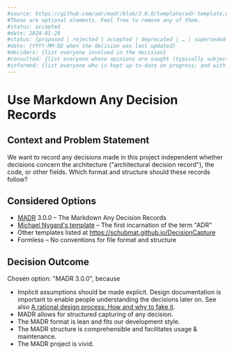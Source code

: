 ```yaml
---
#source: https://github.com/adr/madr/blob/3.0.0/template/adr-template.md
#These are optional elements. Feel free to remove any of them.
#status: accepted
#date: 2024-01-20
#status: {proposed | rejected | accepted | deprecated | … | superseded by [ADR-0005](0005-example.md)}
#date: {YYYY-MM-DD when the decision was last updated}
#deciders: {list everyone involved in the decision}
#consulted: {list everyone whose opinions are sought (typically subject-matter experts); and with whom there is a two-way communication}
#informed: {list everyone who is kept up-to-date on progress; and with whom there is a one-way communication}
---
```

# Use Markdown Any Decision Records

## Context and Problem Statement

We want to record any decisions made in this project independent whether decisions concern the architecture ("architectural decision record"), the code, or other fields.
Which format and structure should these records follow?

## Considered Options

* [MADR](https://adr.github.io/madr/) 3.0.0 – The Markdown Any Decision Records
* [Michael Nygard's template](http://thinkrelevance.com/blog/2011/11/15/documenting-architecture-decisions) – The first incarnation of the term "ADR"
* Other templates listed at <https://schubmat.github.io/DecisionCapture>
* Formless – No conventions for file format and structure

## Decision Outcome

Chosen option: "MADR 3.0.0", because

* Implicit assumptions should be made explicit.
  Design documentation is important to enable people understanding the decisions later on.
  See also [A rational design process: How and why to fake it](https://doi.org/10.1109/TSE.1986.6312940).
* MADR allows for structured capturing of any decision.
* The MADR format is lean and fits our development style.
* The MADR structure is comprehensible and facilitates usage & maintenance.
* The MADR project is vivid.
